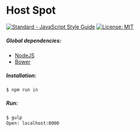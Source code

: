# Host Spot
[![Standard - JavaScript Style Guide](https://img.shields.io/badge/code_style-standard-brightgreen.svg)](http://standardjs.com/) [![License: MIT](https://img.shields.io/badge/License-MIT-yellow.svg)](https://opensource.org/licenses/MIT)
##### Global dependencies:
- [NodeJS](https://nodejs.org/en/)
- [Bower](https://bower.io/)

##### Installation:  
```bash
$ npm run in
```
##### Run:  
```bash
$ gulp  
Open: localhost:8000
```
